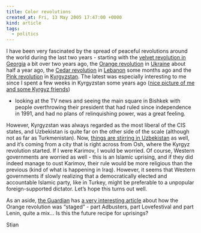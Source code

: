 ```yaml
---
title: Color revolutions
created_at: Fri, 13 May 2005 17:47:00 +0000
kind: article
tags:
  - politics
---
```


I have been very fascinated by the spread of peaceful revolutions around
the world during the last two years - starting with the [velvet
revolution in
Georgia](http://edition.cnn.com/2003/WORLD/europe/11/23/otsc.dougherty/)
a bit over two years ago, the [Orange
revolution](http://en.wikipedia.org/wiki/Orange_Revolution) in
[Ukraine](http://en.wikipedia.org/wiki/Ukraine) about half a year ago,
the [Cedar revolution](http://en.wikipedia.org/wiki/Cedar_Revolution) in
[Lebanon](http://en.wikipedia.org/wiki/Lebanon) some months ago and the
[Pink
revolution](http://www.washtimes.com/op-ed/20050324-075950-9368r.htm) in
[Kyrgyzstan](http://en.wikipedia.org/wiki/Kyrgyzstan). The latest was
especially interesting to me since I spent a few weeks in Kyrgyzstan
some years ago ([nice picture of me and some Kyrgyz
friends](http://frida.prio.no/private/s/pictures/kazakhstan-published/kirgizfriends2.jpg))
- looking at the TV news and seeing the main square in Bishkek with
people overthrowing their president that had ruled since independence in
1991, and had no plans of relinquishing power, was a great feeling.

However, Kyrgyzstan was always regarded as the most liberal of the CIS
states, and Uzbekistan is quite far on the other side of the scale
(although not as far as Turkmenistan). Now, [things are stirring in
Uzbekistan](http://news.bbc.co.uk/1/hi/world/asia-pacific/4542783.stm)
as well, and it’s coming from a city that is right across from Osh,
where the Kyrgyz revolution started. If I were Karimov, I would be
worried. Of course, Western governments are worried as well - this is an
Islamic uprising, and if they did indeed manage to oust Karimov, their
rule would be more religious than the previous (kind of what is
happening in Iraq). However, it seems that Western governments if slowly
realizing that a democratically elected and accountable Islamic party,
like in Turkey, might be preferable to a unpopular foreign-supported
dictator. Let’s hope this turns out well.

As an aside, [the Guardian](http://www.guardian.co.uk) has [a very
interesting
article](http://www.guardian.co.uk/ukraine/story/0,15569,1482868,00.html)
about how the Orange revolution was “staged” - part Adbusters, part
Lovefestival and part Lenin, quite a mix… Is this the future recipe for
uprisings?

Stian
